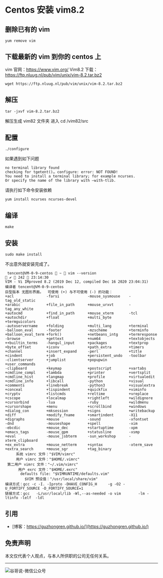 # Centos 安装 vim8.2


## 删除已有的 vim

```shell
yum remove vim
```

## 下载最新的 vim 到你的 centos 上

vim 官网：https://www.vim.org/
Vim8.2 下载：https://ftp.nluug.nl/pub/vim/unix/vim-8.2.tar.bz2

```shell
wget https://ftp.nluug.nl/pub/vim/unix/vim-8.2.tar.bz2
```

## 解压

```shell
tar -jxvf vim-8.2.tar.bz2
```
解压生成 vim82 文件夹
进入 cd /vim82/src

## 配置

```
./configure
```

如果遇到如下问题
```
no terminal library found
checking for tgetent()… configure: error: NOT FOUND!
You need to install a terminal library; for example ncurses.
Or specify the name of the library with –with-tlib.
```

请执行如下命令安装依赖

```shell
yum install ncurses ncurses-devel
```

## 编译

```shell
make
```

## 安装

```shell
sudo make install
```

不出意外就安装完成了。

```shell
 tencent@VM-0-9-centos  ~  vim --version                               ✔  242  23:14:30
VIM - Vi IMproved 8.2 (2019 Dec 12, compiled Dec 16 2020 23:04:31)
编译者 tencent@VM-0-9-centos
巨型版本 无图形界面。  可使用 (+) 与不可使用 (-) 的功能：
+acl               -farsi             -mouse_sysmouse    -tag_old_static
+arabic            +file_in_path      +mouse_urxvt       -tag_any_white
+autocmd           +find_in_path      +mouse_xterm       -tcl
+autochdir         +float             +multi_byte        +termguicolors
-autoservername    +folding           +multi_lang        +terminal
-balloon_eval      -footer            -mzscheme          +terminfo
+balloon_eval_term +fork()            +netbeans_intg     +termresponse
-browse            +gettext           +num64             +textobjects
++builtin_terms    -hangul_input      +packages          +textprop
+byte_offset       +iconv             +path_extra        +timers
+channel           +insert_expand     -perl              +title
+cindent           +job               +persistent_undo   -toolbar
-clientserver      +jumplist          +popupwin          +user_commands
-clipboard         +keymap            +postscript        +vartabs
+cmdline_compl     +lambda            +printer           +vertsplit
+cmdline_hist      +langmap           +profile           +virtualedit
+cmdline_info      +libcall           -python            +visual
+comments          +linebreak         -python3           +visualextra
+conceal           +lispindent        +quickfix          +viminfo
+cryptv            +listcmds          +reltime           +vreplace
+cscope            +localmap          +rightleft         +wildignore
+cursorbind        -lua               -ruby              +wildmenu
+cursorshape       +menu              +scrollbind        +windows
+dialog_con        +mksession         +signs             +writebackup
+diff              +modify_fname      +smartindent       -X11
+digraphs          +mouse             -sound             -xfontset
-dnd               -mouseshape        +spell             -xim
-ebcdic            +mouse_dec         +startuptime       -xpm
+emacs_tags        -mouse_gpm         +statusline        -xsmp
+eval              -mouse_jsbterm     -sun_workshop      -xterm_clipboard
+ex_extra          +mouse_netterm     +syntax            -xterm_save
+extra_search      +mouse_sgr         +tag_binary
     系统 vimrc 文件："$VIM/vimrc"
     用户 vimrc 文件："$HOME/.vimrc"
 第二用户 vimrc 文件："~/.vim/vimrc"
      用户 exrc 文件："$HOME/.exrc"
       defaults file: "$VIMRUNTIME/defaults.vim"
         $VIM 预设值："/usr/local/share/vim"
编译方式：gcc -c -I. -Iproto -DHAVE_CONFIG_H     -g -O2 -U_FORTIFY_SOURCE -D_FORTIFY_SOURCE=1
链接方式：gcc   -L/usr/local/lib -Wl,--as-needed -o vim        -lm -ltinfo -lelf  -ldl

```

## 引用

* [博客：https://guzhongren.github.io/](https://guzhongren.github.io/)

## 免责声明

本文仅代表个人观点，与本人所供职的公司无任何关系。

----
![谷哥说-微信公众号](https://cdn.jsdelivr.net/gh/guzhongren/data-hosting@master/20210819/wechat.ae9zxgscqcg.png)

